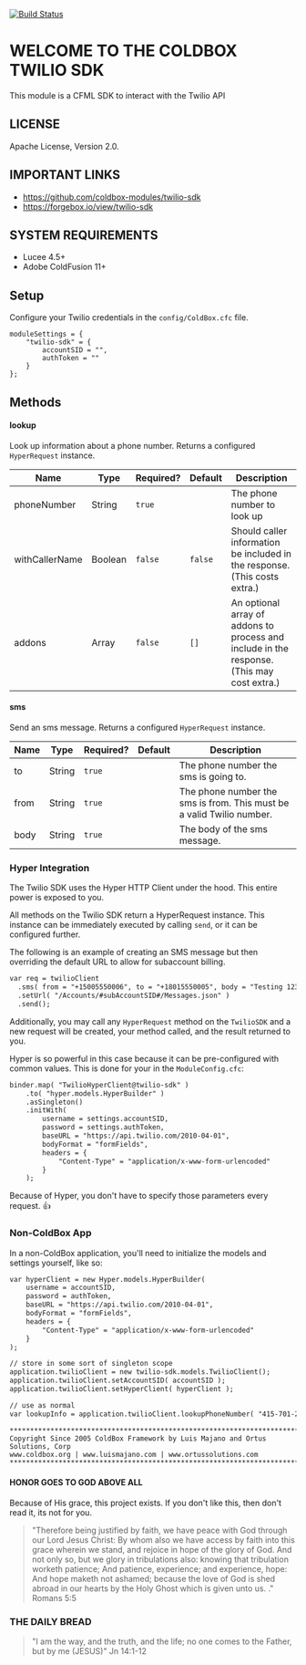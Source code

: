 [![Build Status](https://travis-ci.org/coldbox-modules/cbox-validation.svg?branch=development)](https://travis-ci.org/coldbox-modules/cbox-validation)

# WELCOME TO THE COLDBOX TWILIO SDK

This module is a CFML SDK to interact with the Twilio API

## LICENSE

Apache License, Version 2.0.

## IMPORTANT LINKS

* https://github.com/coldbox-modules/twilio-sdk
* https://forgebox.io/view/twilio-sdk

## SYSTEM REQUIREMENTS

* Lucee 4.5+
* Adobe ColdFusion 11+

## Setup

Configure your Twilio credentials in the `config/ColdBox.cfc` file.

```
moduleSettings = {
    "twilio-sdk" = {
        accountSID = "",
        authToken = ""
    }
};
```

## Methods

#### lookup

Look up information about a phone number. Returns a configured `HyperRequest`
instance.

| Name           | Type          | Required? | Default | Description                                                                                |
| -------------- | ------------- | --------- | ------- | ------------------------------------------------------------------------------------------ |
| phoneNumber    | String        | `true`    |         | The phone number to look up                                                                |
| withCallerName | Boolean       | `false`   | `false` | Should caller information be included in the response. (This costs extra.)                 |
| addons         | Array<String> | `false`   | `[]`    | An optional array of addons to process and include in the response. (This may cost extra.) |

#### sms

Send an sms message. Returns a configured `HyperRequest` instance.

| Name | Type   | Required? | Default | Description                                                           |
| ---- | ------ | --------- | ------- | --------------------------------------------------------------------- |
| to   | String | `true`    |         | The phone number the sms is going to.                                 |
| from | String | `true`    |         | The phone number the sms is from. This must be a valid Twilio number. |
| body | String | `true`    |         | The body of the sms message.                                          |

### Hyper Integration

The Twilio SDK uses the Hyper HTTP Client under the hood. This entire power is
exposed to you.

All methods on the Twilio SDK return a HyperRequest instance. This instance can
be immediately executed by calling `send`, or it can be configured further.

The following is an example of creating an SMS message but then overriding the
default URL to allow for subaccount billing.

```cfc
var req = twilioClient
  .sms( from = "+15005550006", to = "+18015550005", body = "Testing 123" )
  .setUrl( "/Accounts/#subAccountSID#/Messages.json" )
  .send();
```

Additionally, you may call any `HyperRequest` method on the `TwilioSDK` and a
new request will be created, your method called, and the result returned to you.

Hyper is so powerful in this case because it can be pre-configured with common
values. This is done for your in the `ModuleConfig.cfc`:

```cfc
binder.map( "TwilioHyperClient@twilio-sdk" )
    .to( "hyper.models.HyperBuilder" )
    .asSingleton()
    .initWith(
        username = settings.accountSID,
        password = settings.authToken,
        baseURL = "https://api.twilio.com/2010-04-01",
        bodyFormat = "formFields",
        headers = {
            "Content-Type" = "application/x-www-form-urlencoded"
        }
    );
```

Because of Hyper, you don't have to specify those parameters every request. 👍

### Non-ColdBox App

In a non-ColdBox application, you'll need to initialize the models and settings
yourself, like so:

```cfc
var hyperClient = new Hyper.models.HyperBuilder(
    username = accountSID,
    password = authToken,
    baseURL = "https://api.twilio.com/2010-04-01",
    bodyFormat = "formFields",
    headers = {
        "Content-Type" = "application/x-www-form-urlencoded"
    }
);

// store in some sort of singleton scope
application.twilioClient = new twilio-sdk.models.TwilioClient();
application.twilioClient.setAccountSID( accountSID );
application.twilioClient.setHyperClient( hyperClient );

// use as normal
var lookupInfo = application.twilioClient.lookupPhoneNumber( "415-701-2311" );
```

```
********************************************************************************
Copyright Since 2005 ColdBox Framework by Luis Majano and Ortus Solutions, Corp
www.coldbox.org | www.luismajano.com | www.ortussolutions.com
********************************************************************************
```

#### HONOR GOES TO GOD ABOVE ALL

Because of His grace, this project exists. If you don't like this, then don't
read it, its not for you.

> "Therefore being justified by faith, we have peace with God through our Lord
> Jesus Christ: By whom also we have access by faith into this grace wherein we
> stand, and rejoice in hope of the glory of God. And not only so, but we glory
> in tribulations also: knowing that tribulation worketh patience; And patience,
> experience; and experience, hope: And hope maketh not ashamed; because the
> love of God is shed abroad in our hearts by the Holy Ghost which is given unto
> us. ." Romans 5:5

### THE DAILY BREAD

> "I am the way, and the truth, and the life; no one comes to the Father, but by
> me (JESUS)" Jn 14:1-12
